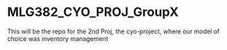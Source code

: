 # MLG382_CYO_PROJ_GroupX
This will be the repo for the 2nd Proj, the cyo-project, where our model of choice was inventory management
